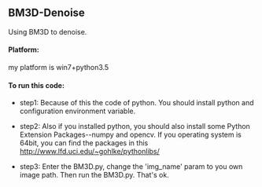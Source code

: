 ## BM3D-Denoise
Using BM3D to denoise.


#### Platform:

my platform is win7+python3.5

#### To run this code:

* step1: Because of this the code of python. You should install python and configuration environment variable.
  	
* step2: Also if you installed python, you should also install some Python Extension Packages--numpy and opencv.
  	If you operating system is 64bit, you can find the packages in this http://www.lfd.uci.edu/~gohlke/pythonlibs/  
  	
* step3: Enter the BM3D.py, change the 'img_name' param to you own image path. Then run the BM3D.py. That's ok.
